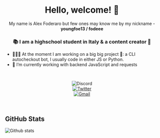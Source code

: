 <h1 align="center"> Hello, welcome! 👋 </h1>
<p align="center">My name is Alex Foderaro but few ones may know me by my nickname - <b>youngfoe13 / fodeee</b><p>
<h3 align="center">📚 I am a highschool student in Italy & a content creator 👟</h3>

- 👨🏽‍💻 At the moment I am working on a big big project 👀: a CLI autocheckout bot, I usually code in either JS or Python.
- 🎰 I’m currently working with backend JavaScript and requests

<br>

<p align="center">
  <img src="https://img.shields.io/badge/fodeee%1108-17213A?style=flat&logo=discord&logoColor=white" alt="Discord">
  <br>
<a href="https://twitter.com/youngfoe13" target="_blank"><img src="https://img.shields.io/badge/@AlexFoderaro03-%230077B5.svg?&style=flat&logo=twitter&logoColor=white&link=https://twitter.com/youngfoe13" alt="Twitter"></a>
  <br>
<a href="mailto:alexfoderaro2003@gmail.com" target="_blank"><img src="https://img.shields.io/badge/-alexfoderaro2003@gmail.com-c14438?style=flat&logo=Gmail&logoColor=white&link=mailto:alexfoderaro2003@gmail.com" alt="Gmail"></a>
</p>

<br>

## GitHub Stats 

![Github stats](https://github-readme-stats.vercel.app/api?username=AlexFoderaro03)
